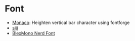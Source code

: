 # Font
- [Monaco](https://github.com/taodongl/monaco.ttf): Heighten vertical bar character using fontforge
- [siji](https://github.com/stark/siji/tree/master)
- [BlexMono Nerd Font](https://github.com/ryanoasis/nerd-fonts/tree/master/patched-fonts/IBMPlexMono)

